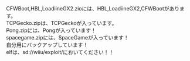 CFWBoot,HBL,LoadiineGX2.zioには、HBL,LoadiineGX2,CFWBootがあります。<br>
TCPGecko.zipは、TCPGeckoが入っています。<br>
Pong.zipには、Pongが入っています！<br>
spacegame.zipには、SpaceGameが入っています！<br>
自分用にバックアップしています！<br>
elfは、sd://wiiu/exploit/においてください！！<br>